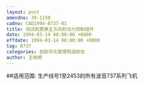 ```yaml
---
layout: post
amendno: 39-1150
cadno: CAD1994-B737-01
title: 测试和更换主方向舵动力控制组件
date: 1994-03-14 00:00:00 +0800
effdate: 1994-03-14 00:00:00 +0800
tag: B737
categories: 民航华北管理局适航处
author: 王晓明
---
```


##适用范围:
生产线号1至2453的所有波音737系列飞机

